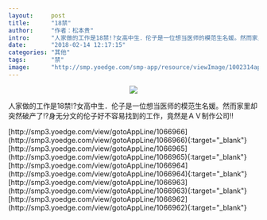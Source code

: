 ```yaml
---
layout:     post
title:      "18禁"
author:     "作者：松本贵"
intro:      "人家做的工作是18禁!?女高中生．伦子是一位想当医师的模范生名媛。然而家里却突然破产了!?身无分文的伦子好不容易找到的工作，竟然是ＡＶ制作公司!!"
date:       "2018-02-14 12:17:15"
categories: "其他"
tags:       "禁"
image:      "http://smp.yoedge.com/smp-app/resource/viewImage/1002314appline.png"
---
```

<div style="text-align: center">
<p><img src="http://smp.yoedge.com/smp-app/resource/viewImage/1002314appline.png"/></p>
</div>
<p class="post-meta">
<span>人家做的工作是18禁!?女高中生．伦子是一位想当医师的模范生名媛。然而家里却突然破产了!?身无分文的伦子好不容易找到的工作，竟然是ＡＶ制作公司!!</span>
</p>
[http://smp3.yoedge.com/view/gotoAppLine/1066966](http://smp3.yoedge.com/view/gotoAppLine/1066966){:target="_blank"}
[http://smp3.yoedge.com/view/gotoAppLine/1066965](http://smp3.yoedge.com/view/gotoAppLine/1066965){:target="_blank"}
[http://smp3.yoedge.com/view/gotoAppLine/1066964](http://smp3.yoedge.com/view/gotoAppLine/1066964){:target="_blank"}
[http://smp3.yoedge.com/view/gotoAppLine/1066963](http://smp3.yoedge.com/view/gotoAppLine/1066963){:target="_blank"}
[http://smp3.yoedge.com/view/gotoAppLine/1066962](http://smp3.yoedge.com/view/gotoAppLine/1066962){:target="_blank"}


